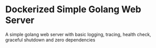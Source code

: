 # Dockerized Simple Golang Web Server

A simple golang web server with basic logging, tracing, health check, graceful shutdown and zero dependencies
